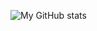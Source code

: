 ![My GitHub stats](https://github-readme-stats.vercel.app/api?username=AhamedNaaji&show_icons=true&theme=radical&layout=compact)



